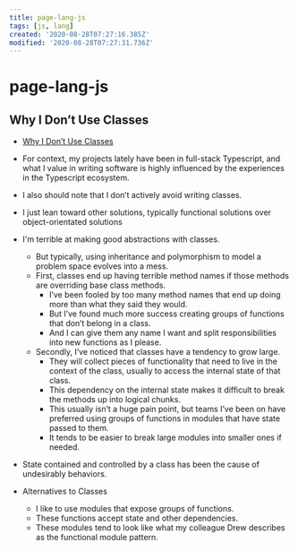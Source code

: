 ```yaml
---
title: page-lang-js
tags: [js, lang]
created: '2020-08-28T07:27:16.385Z'
modified: '2020-08-28T07:27:31.736Z'
---
```


# page-lang-js

## Why I Don’t Use Classes

- [Why I Don’t Use Classes](https://spin.atomicobject.com/2020/03/12/why-i-dont-use-classes/)

- For context, my projects lately have been in full-stack Typescript, and what I value in writing software is highly influenced by the experiences in the Typescript ecosystem. 
- I also should note that I don’t actively avoid writing classes. 
- I just lean toward other solutions, typically functional solutions over object-orientated solutions

- I'm terrible at making good abstractions with classes. 
  - But typically, using inheritance and polymorphism to model a problem space evolves into a mess. 
  - First, classes end up having terrible method names if those methods are overriding base class methods. 
    - I’ve been fooled by too many method names that end up doing more than what they said they would.
    -  But I’ve found much more success creating groups of functions that don’t belong in a class. 
    -  And I can give them any name I want and split responsibilities into new functions as I please.
  - Secondly, I’ve noticed that classes have a tendency to grow large. 
    - They will collect pieces of functionality that need to live in the context of the class, usually to access the internal state of that class. 
    - This dependency on the internal state makes it difficult to break the methods up into logical chunks.
    - This usually isn’t a huge pain point, but teams I’ve been on have preferred using groups of functions in modules that have state passed to them. 
    - It tends to be easier to break large modules into smaller ones if needed.
- State contained and controlled by a class has been the cause of undesirably behaviors. 

- Alternatives to Classes
  - I like to use modules that expose groups of functions. 
  - These functions accept state and other dependencies. 
  - These modules tend to look like what my colleague Drew describes as the functional module pattern.

